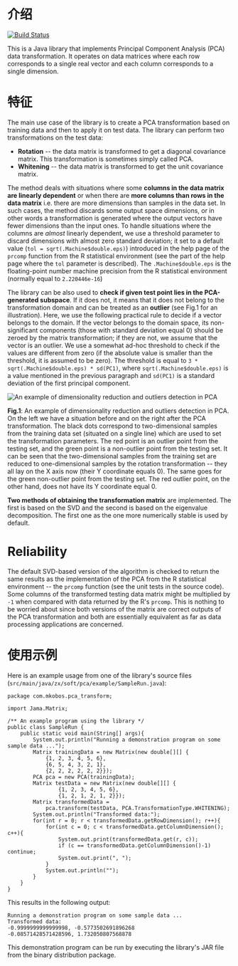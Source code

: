 介绍
============
[![Build Status](https://travis-ci.org/mkobos/pca_transform.png?branch=master)](https://travis-ci.org/mkobos/pca_transform)

This is a Java library that implements Principal Component Analysis (PCA) data transformation. It operates on data matrices where each row corresponds to a single real vector and each column corresponds to a single dimension.

特征
========
The main use case of the library is to create a PCA transformation based on training data and then to apply it on test data. The library can perform two transformations on the test data:

- **Rotation** -- the data matrix is transformed to get a diagonal covariance matrix. This transformation is sometimes simply called PCA.
- **Whitening** -- the data matrix is transformed to get the unit covariance matrix.

The method deals with situations where some **columns in the data matrix are linearly dependent** or when there are **more columns than rows in the data matrix** i.e. there are more dimensions than samples in the data set. In such cases, the method discards some output space dimensions, or in other words a transformation is generated where the output vectors have fewer dimensions than the input ones. To handle situations where the columns are _almost_ linearly dependent, we use a threshold parameter to discard dimensions with almost zero standard deviation; it set to a default value (`tol = sqrt(.Machine$double.eps)`) introduced in the help page of the `prcomp` function from the R statistical environment (see the part of the help page where the `tol` parameter is described). The `.Machine$double.eps` is the floating-point number machine precision from the R statistical environment (normally equal to `2.220446e-16`)

The library can be also used to **check if given test point lies in the PCA-generated subspace**. If it does not, it means that it does not belong to the transformation domain and can be treated as an **outlier** (see Fig.1 for an illustration). Here, we use the following practical rule to decide if a vector belongs to the domain. If the vector belongs to the domain space, its non-significant components (those with standard deviation equal 0) should be zeroed by the matrix transformation; if they are not, we assume that the vector is an outlier. We use a somewhat ad-hoc threshold to check if the values are different from zero (if the absolute value is smaller than the threshold, it is assumed to be zero). The threshold is equal to `3 * sqrt(.Machine$double.eps) * sd(PC1)`, where `sqrt(.Machine$double.eps)` is a value mentioned in the previous paragraph and `sd(PC1)` is a standard deviation of the first principal component.

![](https://raw.githubusercontent.com/mkobos/pca_transform/master/doc/pca_outlier.png "An example of dimensionality reduction and outliers detection in PCA")

**Fig.1**: An example of dimensionality reduction and outliers detection in PCA. On the left we have a situation before and on the right after the PCA transformation. The black dots correspond to two-dimensional samples from the training data set (situated on a single line) which are used to set the transformation parameters. The red point is an outlier point from the testing set, and the green point is a non-outlier point from the testing set. It can be seen that the two-dimensional samples from the training set are reduced to one-dimensional samples by the rotation transformation -- they all lay on the X axis now (their Y coordinate equals 0). The same goes for the green non-outlier point from the testing set. The red outlier point, on the other hand, does not have its Y coordinate equal 0.

**Two methods of obtaining the transformation matrix** are implemented. The first is based on the SVD and the second is based on the eigenvalue decomposition. The first one as the one more numerically stable is used by default.

Reliability
===========
The default SVD-based version of the algorithm is checked to return the same results as the implementation of the PCA from the R statistical environment -- the `prcomp` function (see the unit tests in the source code). Some columns of the transformed testing data matrix might be multiplied by `-1` when compared with data returned by the R's `prcomp`. This is nothing to be worried about since both versions of the matrix are correct outputs of the PCA transformation and both are essentially equivalent as far as data processing applications are concerned.

使用示例
=============
Here is an example usage from one of the library's source files (`src/main/java/zx/soft/pca/example/SampleRun.java`):
	
	package com.mkobos.pca_transform;

	import Jama.Matrix;

	/** An example program using the library */
	public class SampleRun {
		public static void main(String[] args){
			System.out.println("Running a demonstration program on some sample data ...");
			Matrix trainingData = new Matrix(new double[][] {
				{1, 2, 3, 4, 5, 6},
				{6, 5, 4, 3, 2, 1},
				{2, 2, 2, 2, 2, 2}});
			PCA pca = new PCA(trainingData);
			Matrix testData = new Matrix(new double[][] {
					{1, 2, 3, 4, 5, 6},
					{1, 2, 1, 2, 1, 2}});
			Matrix transformedData =
				pca.transform(testData, PCA.TransformationType.WHITENING);
			System.out.println("Transformed data:");
			for(int r = 0; r < transformedData.getRowDimension(); r++){
				for(int c = 0; c < transformedData.getColumnDimension(); c++){
					System.out.print(transformedData.get(r, c));
					if (c == transformedData.getColumnDimension()-1) continue;
					System.out.print(", ");
				}
				System.out.println("");
			}
		}
	}

This results in the following output:

	Running a demonstration program on some sample data ...
	Transformed data:
	-0.9999999999999998, -0.5773502691896268
	-0.08571428571428596, 1.732050807568878

This demonstration program can be run by executing the library's JAR file from the binary distribution package.

